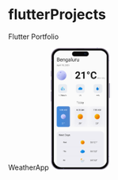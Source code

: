 # flutterProjects
Flutter Portfolio

WeatherApp
<img src="weatherAppiPhone.png" width=23.6% height=27.8%>
